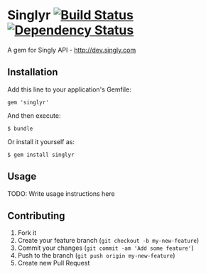 # Singlyr [![Build Status](https://secure.travis-ci.org/edgar/singlyr.png?branch=master)][travis] [![Dependency Status](https://gemnasium.com/edgar/singlyr.png?travis)][gemnasium]
A gem for Singly API - http://dev.singly.com

[travis]: http://travis-ci.org/edgar/singlyr
[gemnasium]: https://gemnasium.com/edgar/singlyr


## Installation

Add this line to your application's Gemfile:

    gem 'singlyr'

And then execute:

    $ bundle

Or install it yourself as:

    $ gem install singlyr

## Usage

TODO: Write usage instructions here

## Contributing

1. Fork it
2. Create your feature branch (`git checkout -b my-new-feature`)
3. Commit your changes (`git commit -am 'Add some feature'`)
4. Push to the branch (`git push origin my-new-feature`)
5. Create new Pull Request
